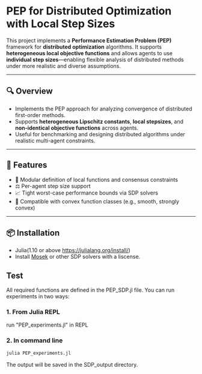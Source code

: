 # PEP for Distributed Optimization with Local Step Sizes

This project implements a **Performance Estimation Problem (PEP)** framework for **distributed optimization** algorithms. It supports **heterogeneous local objective functions** and allows agents to use **individual step sizes**—enabling flexible analysis of distributed methods under more realistic and diverse assumptions.

---

## 🔍 Overview

- Implements the PEP approach for analyzing convergence of distributed first-order methods.
- Supports **heterogeneous Lipschitz constants**, **local stepsizes**, and **non-identical objective functions** across agents.
- Useful for benchmarking and designing distributed algorithms under realistic multi-agent constraints.

---


## 🚀 Features

- 🧩 Modular definition of local functions and consensus constraints
- ⚖️ Per-agent step size support
- 📈 Tight worst-case performance bounds via SDP solvers
- 🧪 Compatible with convex function classes (e.g., smooth, strongly convex)

---

## 📦 Installation

- Julia(1.10 or above https://julialang.org/install/)
- Install [Mosek](https://www.mosek.com/) or other SDP solvers with a liscense.

## Test
All required functions are defined in the PEP_SDP.jl file. You can run experiments in two ways:

### 1. From Julia REPL
run "PEP_experiments.jl" in REPL


### 2. In command line
```bash
julia PEP_experiments.jl
```
The output will be saved in the SDP_output directory.
